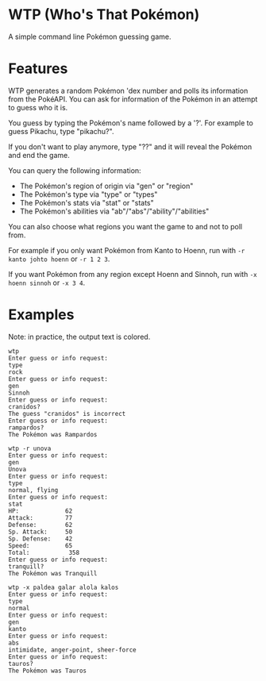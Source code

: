 # WTP (Who's That Pokémon)

A simple command line Pokémon guessing game.

# Features

WTP generates a random Pokémon 'dex number and polls its information from the PokéAPI.
You can ask for information of the Pokémon in an attempt to guess who it is.

You guess by typing the Pokémon's name followed by a '?'. For example to guess Pikachu, type "pikachu?".

If you don't want to play anymore, type "??" and it will reveal the Pokémon and end the game.

You can query the following information:
- The Pokémon's region of origin via "gen" or "region"
- The Pokémon's type via "type" or "types"
- The Pokémon's stats via "stat" or "stats"
- The Pokémon's abilities via "ab"/"abs"/"ability"/"abilities"

You can also choose what regions you want the game to and not to poll from.

For example if you only want Pokémon from Kanto to Hoenn, run with `-r kanto johto hoenn` or `-r 1 2 3`.

If you want Pokémon from any region except Hoenn and Sinnoh, run with `-x hoenn sinnoh` or `-x 3 4`.

# Examples

Note: in practice, the output text is colored.

```text
wtp
Enter guess or info request:
type
rock
Enter guess or info request:
gen
Sinnoh
Enter guess or info request:
cranidos?
The guess "cranidos" is incorrect
Enter guess or info request:
rampardos?
The Pokémon was Rampardos
```

```text
wtp -r unova
Enter guess or info request:
gen
Unova
Enter guess or info request:
type
normal, flying
Enter guess or info request:
stat
HP:             62
Attack:         77
Defense:        62
Sp. Attack:     50
Sp. Defense:    42
Speed:          65
Total:           358
Enter guess or info request:
tranquill?
The Pokémon was Tranquill
```

```text
wtp -x paldea galar alola kalos
Enter guess or info request:
type
normal
Enter guess or info request:
gen
kanto
Enter guess or info request:
abs
intimidate, anger-point, sheer-force
Enter guess or info request:
tauros?
The Pokémon was Tauros
```

